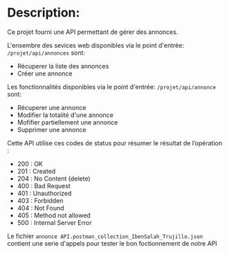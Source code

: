# Description:
Ce projet fourni une API permettant de gérer des annonces.

L'ensembre des sevices web disponibles via le point d'entrée: `/projet/api/annonces` sont:


*   Récuperer la liste des annonces
*   Créer une annonce

Les fonctionnalités disponibles via le point d'entrée: `/projet/api/annonce` sont:

*   Récuperer une annonce
*   Modifier la totalité d'une annonce
*   Mofifier partiellement une annonce
*   Supprimer une annonce

Cette API utilise ces codes de status pour résumer le résultat de l’opération :

*   200 : OK
*   201 : Created
*   204 : No Content (delete)
*   400 : Bad Request
*   401 : Unauthorized
*   403 : Forbidden
*   404 : Not Found
*   405 : Method not allowed
*   500 : Internal Server Error

Le fichier `annonce API.postman_collection_IbenSalah_Trujillo.json` contient une serie d'appels pour tester le bon foctionnement de notre API

